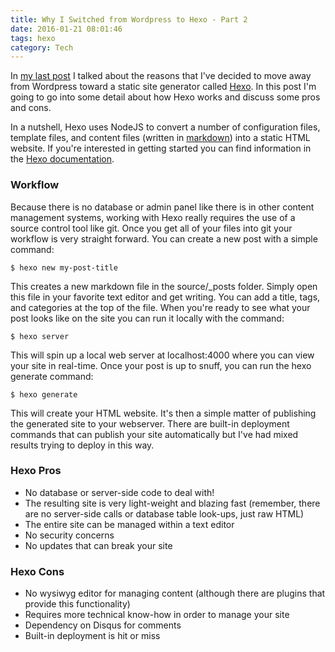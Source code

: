 ```yaml
---
title: Why I Switched from Wordpress to Hexo - Part 2
date: 2016-01-21 08:01:46
tags: hexo
category: Tech
---
```


In [my last post](https://github.com/jjwhite/jonwhite-me.git) I talked about the reasons that I've decided to move away from Wordpress toward a static site generator called [Hexo](http://hexo.io).  In this post I'm going to go into some detail about how Hexo works and discuss some pros and cons.

In a nutshell, Hexo uses NodeJS to convert a number of configuration files, template files, and content files (written in [markdown](https://daringfireball.net/projects/markdown/)) into a static HTML website.  If you're interested in getting started you can find information in the [Hexo documentation](https://hexo.io/docs/).

### Workflow

Because there is no database or admin panel like there is in other content management systems, working with Hexo really requires the use of a source control tool like git.  Once you get all of your files into git your workflow is very straight forward.  You can create a new post with a simple command:

	$ hexo new my-post-title
	
This creates a new markdown file in the source/_posts folder.  Simply open this file in your favorite text editor and get writing.  You can add a title, tags, and categories at the top of the file.  When you're ready to see what your post looks like on the site you can run it locally with the command:

	$ hexo server

This will spin up a local web server at localhost:4000 where you can view your site in real-time.  Once your post is up to snuff, you can run the hexo generate command:

	$ hexo generate
	
This will create your HTML website. It's then a simple matter of publishing the generated site to your webserver.  There are built-in deployment commands that can publish your site automatically but I've had mixed results trying to deploy in this way.

### Hexo Pros

* No database or server-side code to deal with!
* The resulting site is very light-weight and blazing fast (remember, there are no server-side calls or database table look-ups, just raw HTML)
* The entire site can be managed within a text editor
* No security concerns 
* No updates that can break your site

### Hexo Cons

* No wysiwyg editor for managing content (although there are plugins that provide this functionality)
* Requires more technical know-how in order to manage your site
* Dependency on Disqus for comments
* Built-in deployment is hit or miss